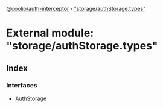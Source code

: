 [@coolio/auth-interceptor](../README.md) › ["storage/authStorage.types"](_storage_authstorage_types_.md)

# External module: "storage/authStorage.types"

## Index

### Interfaces

* [AuthStorage](../interfaces/_storage_authstorage_types_.authstorage.md)
